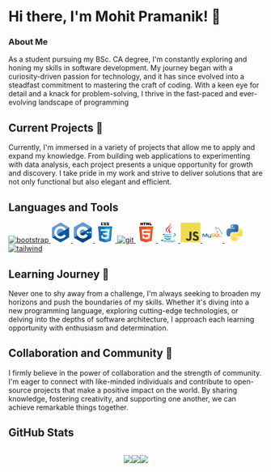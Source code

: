 # Hi there, I'm Mohit Pramanik! 👋

### About Me
As a student pursuing my BSc. CA degree, I'm constantly exploring and honing my skills in software development. My journey began with a curiosity-driven passion for technology, and it has since evolved into a steadfast commitment to mastering the craft of coding. With a keen eye for detail and a knack for problem-solving, I thrive in the fast-paced and ever-evolving landscape of programming

## Current Projects 🔭
Currently, I'm immersed in a variety of projects that allow me to apply and expand my knowledge. From building web applications to experimenting with data analysis, each project presents a unique opportunity for growth and discovery. I take pride in my work and strive to deliver solutions that are not only functional but also elegant and efficient.

## Languages and Tools
<p align="left"> <a href="https://getbootstrap.com" target="_blank" rel="noreferrer"> <img src="https://camo.githubusercontent.com/681e8fb354143b94146c460a9dd5233e9eb50fe2b2332b652708f24588e4cab1/68747470733a2f2f676574626f6f7473747261702e636f6d2f646f63732f352e332f6173736574732f6272616e642f626f6f7473747261702d6c6f676f2d736861646f772e706e67" alt="bootstrap" width="50" height="40"/> </a> <a href="https://www.cprogramming.com/" target="_blank" rel="noreferrer"> <img src="https://raw.githubusercontent.com/devicons/devicon/master/icons/c/c-original.svg" alt="c" width="40" height="40"/> </a> <a href="https://www.w3schools.com/cpp/" target="_blank" rel="noreferrer"> <img src="https://raw.githubusercontent.com/devicons/devicon/master/icons/cplusplus/cplusplus-original.svg" alt="cplusplus" width="40" height="40"/> </a> <a href="https://www.w3schools.com/css/" target="_blank" rel="noreferrer"> <img src="https://raw.githubusercontent.com/devicons/devicon/master/icons/css3/css3-original-wordmark.svg" alt="css3" width="40" height="40"/> </a> <a href="https://git-scm.com/" target="_blank" rel="noreferrer"> <img src="https://www.vectorlogo.zone/logos/git-scm/git-scm-icon.svg" alt="git" width="40" height="40"/> </a> <a href="https://www.w3.org/html/" target="_blank" rel="noreferrer"> <img src="https://raw.githubusercontent.com/devicons/devicon/master/icons/html5/html5-original-wordmark.svg" alt="html5" width="40" height="40"/> </a> <a href="https://www.java.com" target="_blank" rel="noreferrer"> <img src="https://raw.githubusercontent.com/devicons/devicon/master/icons/java/java-original.svg" alt="java" width="40" height="40"/> </a> <a href="https://developer.mozilla.org/en-US/docs/Web/JavaScript" target="_blank" rel="noreferrer"> <img src="https://raw.githubusercontent.com/devicons/devicon/master/icons/javascript/javascript-original.svg" alt="javascript" width="40" height="40"/> </a> <a href="https://www.mysql.com/" target="_blank" rel="noreferrer"> <img src="https://raw.githubusercontent.com/devicons/devicon/master/icons/mysql/mysql-original-wordmark.svg" alt="mysql" width="40" height="40"/> </a> <a href="https://www.python.org" target="_blank" rel="noreferrer"> <img src="https://raw.githubusercontent.com/devicons/devicon/master/icons/python/python-original.svg" alt="python" width="40" height="40"/> </a> <a href="https://tailwindcss.com/" target="_blank" rel="noreferrer"> <img src="https://www.vectorlogo.zone/logos/tailwindcss/tailwindcss-icon.svg" alt="tailwind" width="40" height="40"/> </a> </p>

## Learning Journey 🌱
Never one to shy away from a challenge, I'm always seeking to broaden my horizons and push the boundaries of my skills. Whether it's diving into a new programming language, exploring cutting-edge technologies, or delving into the depths of software architecture, I approach each learning opportunity with enthusiasm and determination.

## Collaboration and Community 👯
I firmly believe in the power of collaboration and the strength of community. I'm eager to connect with like-minded individuals and contribute to open-source projects that make a positive impact on the world. By sharing knowledge, fostering creativity, and supporting one another, we can achieve remarkable things together.


## GitHub Stats

<div style="display:flex; flex-wrap:wrap; justify-content:center">
<p><img src="https://github-readme-stats.vercel.app/api/top-langs/?username=mohitpramanik&layout=compact&theme=dark" height="200px"></p>
<p><img src="https://github-readme-stats.vercel.app/api?username=mohitpramanik&show_icons=true&theme=dark" height="200px"></p>
<p><img src="https://github-readme-streak-stats.herokuapp.com/?user=mohitpramanik&theme=dark" height="200px"></p>
</div>



